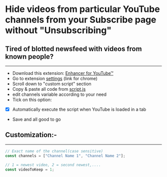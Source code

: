 # Hide videos from particular YouTube channels from your Subscribe page without "Unsubscribing"

## Tired of blotted newsfeed with videos from known people?

---

- Download this extension: [Enhancer for YouTube™](https://chrome.google.com/webstore/detail/enhancer-for-youtube/ponfpcnoihfmfllpaingbgckeeldkhle)
- Go to extension [settings](chrome-extension://ponfpcnoihfmfllpaingbgckeeldkhle/options.html) (link for chrome)
- Scroll down to "custom script" section
- Copy & paste all code from [script.js](script.js)
- edit channels variable according to your need
- Tick on this option:
- [x] Automatically execute the script when YouTube is loaded in a tab
- Save and all good to go

## Customization:-

---

```javaScript
// Exact name of the channel(case sensitive)
const channels = ["Channel Name 1", "Channel Name 2"];

// 1 = newest video, 2 = second newest,....
const videoToKeep = 1;
```
